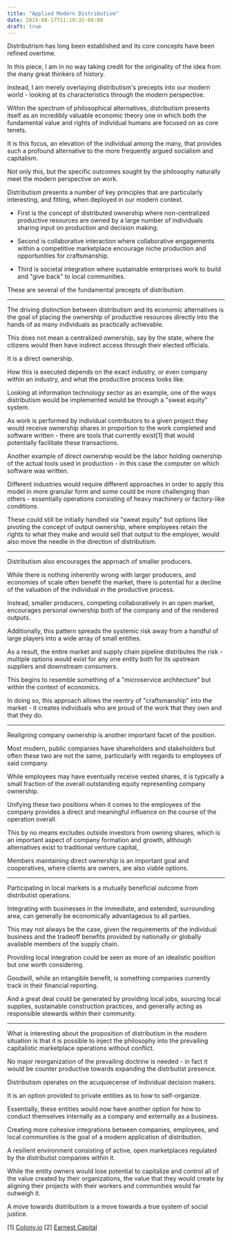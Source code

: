 ```yaml
---
title: "Applied Modern Distributism"
date: 2019-08-17T11:19:32-04:00
draft: true
---
```


Distributrism has long been established and its core concepts have been refined overtime.

In this piece, I am in no way taking credit for the originality of the idea from the many great thinkers of history.

Instead, I am merely overlaying distributism's precepts into our modern world - looking at its characteristics through the modern perspective.

Within the spectrum of philosophical alternatives, distributism presents itself as an incredibly valuable economic theory one in which both the fundamental value and rights of individual humans are focused on as core tenets.

It is this focus, an elevation of the individual among the many, that provides such a profound alternative to the more frequently argued socialism and capitalism.

Not only this, but the specific outcomes sought by the philosophy naturally meet the modern perspective on work.

Distributism presents a number of key principles that are particularly interesting, and fitting, when deployed in our modern context.

- First is the concept of distributed ownership where non-centralized productive resources are owned by a large number of individuals sharing input on production and decision making.

- Second is collaborative interaction where collaborative engagements within a competitive marketplace encourage niche production and opportunities for craftsmanship.

- Third is societal integration where sustainable enterprises work to build and "give back" to local communities.

These are several of the fundamental precepts of distributism.

---

The driving distinction between distributism and its economic alternatives is the goal of placing the ownership of productive resources directly into the hands of as many individuals as practically achievable.

This does not mean a centralized ownership, say by the state, where the citizens would then have indirect access through their elected officials.

It is a direct ownership.

How this is executed depends on the exact industry, or even company within an industry, and what the productive process looks like.

Looking at information technology sector as an example, one of the ways distributism would be implemented would be through a "sweat equity" system.

As work is performed by individual contributors to a given project they would receive ownership shares in proportion to the work completed and software written - there are tools that currently exist[1] that would potentially facilitate these transactions.

Another example of direct ownership would be the labor holding ownership of the actual tools used in production - in this case the computer on which software was written.

Different industries would require different approaches in order to apply this model in more granular form and some could be more challenging than others - essentially operations consisting of heavy machinery or factory-like conditions.

These could still be initially handled via "sweat equity" but options like pivoting the concept of output ownership, where employees retain the rights to what they make and would sell that output to the employer, would also move the needle in the direction of distributism.

---

Distributism also encourages the approach of smaller producers.

While there is nothing inherently wrong with larger producers, and economies of scale often benefit the market, there is potential for a decline of the valuation of the individual in the productive process.

Instead, smaller producers, competing collaboratively in an open market, encourages personal ownership both of the company and of the rendered outputs.

Additionally, this pattern spreads the systemic risk away from a handful of large players into a wide array of small entities.

As a result, the entire market and supply chain pipeline distributes the risk - multiple options would exist for any one entity both for its upstream suppliers and downstream consumers.

This begins to resemble something of a "microservice architecture" but within the context of economics.

In doing so, this approach allows the reentry of "craftsmanship" into the market - it creates individuals who are proud of the work that they own and that they do.

---

Realigning company ownership is another important facet of the position.

Most modern, public companies have shareholders and stakeholders but often these two are not the same, particularly with regards to employees of said company.

While employees may have eventually receive vested shares, it is typically a small fraction of the overall outstanding equity representing company ownership.

Unifying these two positions when it comes to the employees of the company provides a direct and  meaningful influence on the course of the operation overall.

This by no means excludes outside investors from owning shares, which is an important aspect of company formation and growth, although alternatives exist to traditional venture capital,

Members maintaining direct ownership is an important goal and cooperatives, where clients are owners, are also viable options.

---

Participating in local markets is a mutually beneficial outcome from distributist operations.

Integrating with businesses in the immediate, and extended, surrounding area, can generally be economically advantageous to all parties.

This may not always be the case, given the requirements of the individual business and the tradeoff benefits provided by nationally or globally available members of the supply chain.

Providing local integration could be seen as more of an idealistic position but one worth considering.

Goodwill, while an intangible benefit, is something companies currently track in their financial reporting.

And a great deal could be generated by providing local jobs, sourcing local supplies, sustainable construction practices, and generally acting as responsible stewards within their community.

---

What is interesting about the proposition of distributism in the modern situation is that it is possible to inject the philosophy into the prevailing capitalistic marketplace operations without conflict.

No major reorganization of the prevailing doctrine is needed - in fact it would be counter productive towards expanding the distrbutist presence.

Distributism operates on the acuquiecense of individual decision makers.

It is an option provided to private entities as to how to self-organize.

Essentially, these entities would now have another option for how to conduct themselves internally as a company and externally as a business.

Creating more cohesive integrations between companies, employees, and local communities is the goal of a modern application of distribution.

A resilient environment consisting of active, open marketplaces regulated by the distributist companies within it.

While the entity owners would lose potential to capitalize and control all of the value created by their organizations, the value that they would create by aligning their projects with their workers and communities would far outweigh it.

A move towards distributism is a move towards a true system of social justice.

[1] [Colony.io](https://colony.io/)
[2] [Earnest Capital](https://earnestcapital.com/)
